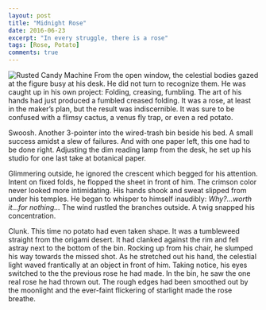 ```yaml
---
layout: post
title: "Midnight Rose"
date: 2016-06-23
excerpt: "In every struggle, there is a rose"
tags: [Rose, Potato]
comments: true
---
```

![Rusted Candy Machine]({{site.baseurl}}/_images/MidnightRose.jpg)
From the open window, the celestial bodies gazed at the figure busy at his desk. He did not turn to recognize them. He was caught up in his own project: Folding, creasing, fumbling. The art of his hands had just produced a fumbled creased folding. It was a rose, at least in the maker’s plan, but the result was indiscernible. It was sure to be confused with a flimsy cactus, a venus fly trap, or even a red potato. 

Swoosh. Another 3-pointer into the wired-trash bin beside his bed. A small success amidst a slew of failures. And with one paper left, this one had to be done right. Adjusting the dim reading lamp from the desk, he set up his studio for one last take at botanical paper. 

Glimmering outside, he ignored the crescent which begged for his attention. Intent on fixed folds, he flopped the sheet in front of him. The crimson color never looked more intimidating. His hands shook and sweat slipped from under his temples. He began to whisper to himself inaudibly: *Why?...worth it...for nothing…* The wind rustled the branches outside. A twig snapped his concentration. 

Clunk. This time no potato had even taken shape. It was a tumbleweed straight from the origami desert. It had clanked against the rim and fell astray next to the bottom of the bin. Rocking up from his chair, he slumped his way towards the missed shot. As he stretched out his hand, the celestial light waved frantically at an object in front of him. Taking notice, his eyes switched to the the previous rose he had made. In the bin, he saw the one real rose he had thrown out. The rough edges had been smoothed out by the moonlight and the ever-faint flickering of starlight made the rose breathe. 